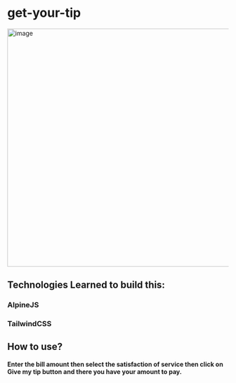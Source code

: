 # get-your-tip

<img width="1176" height="543" alt="image" src="https://github.com/user-attachments/assets/d5516d5d-59e7-40c1-a63a-0fae05d54f66" />

## Technologies Learned to build this:

### AlpineJS

### TailwindCSS

## How to use?

#### Enter the bill amount then select the satisfaction of service then click on Give my tip button and there you have your amount to pay.
